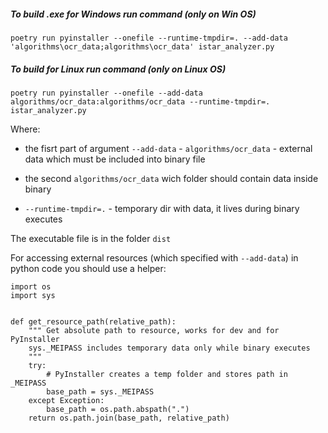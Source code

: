 

##### **To build .exe for Windows run command (only on Win OS)**

```
poetry run pyinstaller --onefile --runtime-tmpdir=. --add-data 'algorithms\ocr_data;algorithms\ocr_data' istar_analyzer.py
```

##### **To build for Linux run command (only on Linux OS)**

```
poetry run pyinstaller --onefile --add-data algorithms/ocr_data:algorithms/ocr_data --runtime-tmpdir=. istar_analyzer.py
```

Where:

  - the fisrt part of argument `--add-data` - `algorithms/ocr_data` - external data which must be included into binary file
 
  - the second `algorithms/ocr_data` wich folder should contain data inside binary
 
  - `--runtime-tmpdir=.` - temporary dir with data, it lives during binary executes 

The executable file is in the folder `dist`

For accessing external resources (which specified with `--add-data`) in python code you should use a helper:

```
import os
import sys


def get_resource_path(relative_path):
    """ Get absolute path to resource, works for dev and for PyInstaller 
    sys._MEIPASS includes temporary data only while binary executes
    """
    try:
        # PyInstaller creates a temp folder and stores path in _MEIPASS
        base_path = sys._MEIPASS
    except Exception:
        base_path = os.path.abspath(".")
    return os.path.join(base_path, relative_path)
```
